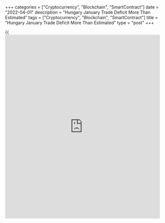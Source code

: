 +++
categories = ["Cryptocurrency", "Blockchain", "SmartContract"]
date = "2022-04-01"
description = "Hungary January Trade Deficit More Than Estimated"
tags = ["Cryptocurrency", "Blockchain", "SmartContract"]
title = "Hungary January Trade Deficit More Than Estimated"
type = "post"
+++

{{<iframe id="large-banner" src="https://www.bounty.group/#slide=21.0" width="100%" height="600" scrolling="no" style="border: 0px solid rgb(216, 221, 230); border-radius: 3px;">}}

Hungary's trade deficit in January was more than initially estimated
versus a surplus a year ago, latest data from the Hungarian Central
Statistical Office showed on Friday.

The trade balance registered a deficit of EUR 244 million in January
versus a surplus of EUR 946 million in the same month last year. In the
initial estimate, the trade deficit was EUR 197 million.

In December, the trade deficit was EUR 378 million.

On a yearly basis, exports increased 16.5 percent in January, after 17.9
percent rise in December. According to the initial estimate, exports
rose 15.1 percent.

Imports rose 33.4 percent annually in January versus a growth of 31.2
percent in the initial estimate. In December, imports increased 26.6
percent.

On a month-on-month basis, seasonally and working-day adjusted volume of
exports and imports rose by 2.6 percent and 4.5 percent, respectively.

For comments and feedback [contact](https://www.playgroundfx.com/contact/): editorial@rtt[news](https://www.letsplayfx.com/blog/forex-news-website/).com

[Economic News][1]

 **What parts of the world are seeing the best (and worst) economic
performances lately? Click[here][2] to check out our [Econ Scorecard][2]
and find out! See up-to-the-moment [ranking](https://www.playgroundfx.com/blog/crypto-exchange-ranking/)s for the best and worst
performers in [GDP][3], [unemployment rate][4], [inflation][5] and much
more.**

   1. www.rtt[news](https://www.letsplayfx.com/blog/forex-news-website/).com/Content/EconomicNews.aspx
   2. www.rtt[news](https://www.letsplayfx.com/blog/forex-news-website/).com/economic-scorecard/world-rank/retail-sales/highest-performance.aspx
   3. www.rtt[news](https://www.letsplayfx.com/blog/forex-news-website/).com/economic-scorecard/world-rank/GDP/highest-performance.aspx
   4. www.rtt[news](https://www.letsplayfx.com/blog/forex-news-website/).com/economic-scorecard/world-rank/unemployment-rate/lowest-performance.aspx
   5. www.rtt[news](https://www.letsplayfx.com/blog/forex-news-website/).com/economic-scorecard/world-rank/CPI/highest-performance.aspx